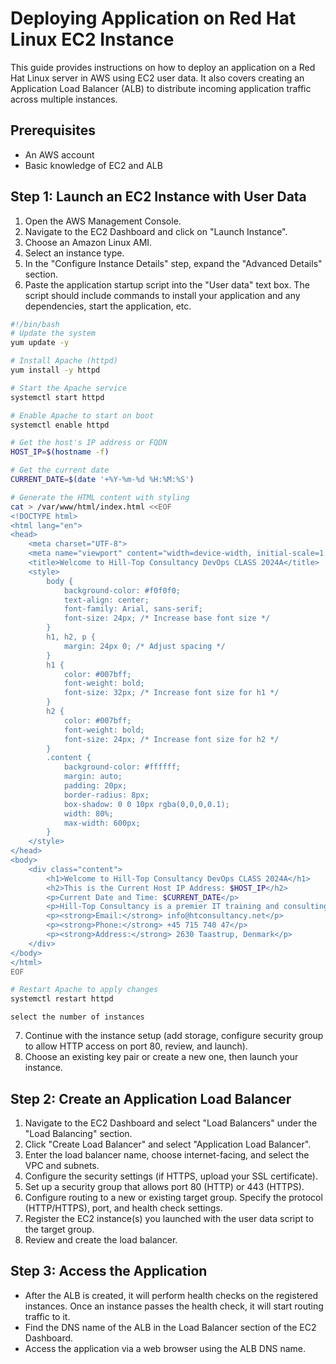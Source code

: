 # Deploying Application on Red Hat Linux EC2 Instance

This guide provides instructions on how to deploy an application on a Red Hat Linux server in AWS using EC2 user data. It also covers creating an Application Load Balancer (ALB) to distribute incoming application traffic across multiple instances.

## Prerequisites

- An AWS account
- Basic knowledge of EC2 and ALB

## Step 1: Launch an EC2 Instance with User Data

1. Open the AWS Management Console.
2. Navigate to the EC2 Dashboard and click on "Launch Instance".
3. Choose an Amazon Linux AMI.
4. Select an instance type.
5. In the "Configure Instance Details" step, expand the "Advanced Details" section.
6. Paste the application startup script into the "User data" text box. The script should include commands to install your application and any dependencies, start the application, etc.
```bash
#!/bin/bash
# Update the system
yum update -y

# Install Apache (httpd)
yum install -y httpd

# Start the Apache service
systemctl start httpd

# Enable Apache to start on boot
systemctl enable httpd

# Get the host's IP address or FQDN
HOST_IP=$(hostname -f)

# Get the current date
CURRENT_DATE=$(date '+%Y-%m-%d %H:%M:%S')

# Generate the HTML content with styling
cat > /var/www/html/index.html <<EOF
<!DOCTYPE html>
<html lang="en">
<head>
    <meta charset="UTF-8">
    <meta name="viewport" content="width=device-width, initial-scale=1.0">
    <title>Welcome to Hill-Top Consultancy DevOps CLASS 2024A</title>
    <style>
        body {
            background-color: #f0f0f0;
            text-align: center;
            font-family: Arial, sans-serif;
            font-size: 24px; /* Increase base font size */
        }
        h1, h2, p {
            margin: 24px 0; /* Adjust spacing */
        }
        h1 {
            color: #007bff;
            font-weight: bold;
            font-size: 32px; /* Increase font size for h1 */
        }
        h2 {
            color: #007bff;
            font-weight: bold;
            font-size: 24px; /* Increase font size for h2 */
        }
        .content {
            background-color: #ffffff;
            margin: auto;
            padding: 20px;
            border-radius: 8px;
            box-shadow: 0 0 10px rgba(0,0,0,0.1);
            width: 80%;
            max-width: 600px;
        }
    </style>
</head>
<body>
    <div class="content">
        <h1>Welcome to Hill-Top Consultancy DevOps CLASS 2024A</h1>
        <h2>This is the Current Host IP Address: $HOST_IP</h2>
        <p>Current Date and Time: $CURRENT_DATE</p>
        <p>Hill-Top Consultancy is a premier IT training and consulting firm that was founded with the vision of empowering professionals and organizations by providing them with cutting-edge skills in DevOps, Cloud Computing, and Software Development. Our ethos is built on the foundation of continuous learning and innovation, which we believe are essential in navigating the ever-evolving technology landscape.</p>
        <p><strong>Email:</strong> info@htconsultancy.net</p>
        <p><strong>Phone:</strong> +45 715 740 47</p>
        <p><strong>Address:</strong> 2630 Taastrup, Denmark</p>
    </div>
</body>
</html>
EOF

# Restart Apache to apply changes
systemctl restart httpd
```
`select the number of instances`

7. Continue with the instance setup (add storage, configure security group to allow HTTP access on port 80, review, and launch).
8. Choose an existing key pair or create a new one, then launch your instance.

## Step 2: Create an Application Load Balancer

1. Navigate to the EC2 Dashboard and select "Load Balancers" under the "Load Balancing" section.
2. Click "Create Load Balancer" and select "Application Load Balancer".
3. Enter the load balancer name, choose internet-facing, and select the VPC and subnets.
4. Configure the security settings (if HTTPS, upload your SSL certificate).
5. Set up a security group that allows port 80 (HTTP) or 443 (HTTPS).
6. Configure routing to a new or existing target group. Specify the protocol (HTTP/HTTPS), port, and health check settings.
7. Register the EC2 instance(s) you launched with the user data script to the target group.
8. Review and create the load balancer.

## Step 3: Access the Application

- After the ALB is created, it will perform health checks on the registered instances. Once an instance passes the health check, it will start routing traffic to it.
- Find the DNS name of the ALB in the Load Balancer section of the EC2 Dashboard.
- Access the application via a web browser using the ALB DNS name. 
